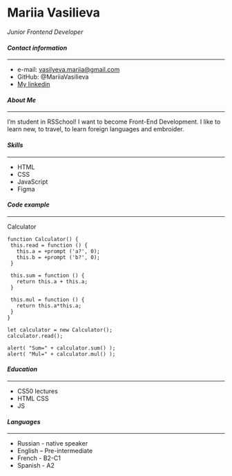 # Mariia Vasilieva

*Junior Frontend Developer*
#### ___Contact information___
---
* e-mail: vasilyeva.mariia@gmail.com
* GitHub: @MariiaVasilieva
* [My linkedin](https://www.linkedin.com/in/mariia-vasileva-ba73a494/ "личная страница")

#### ___About Me___
---
I’m student in RSSchool! I want to become Front-End Development.
I like to learn new, to travel, to learn foreign languages and embroider.

#### ___Skills___
---
- HTML 
- CSS 
- JavaScript 
- Figma

#### ___Code example___
---
Calculator 

```
function Calculator() {
 this.read = function () {
   this.a = +prompt ('a?', 0);
   this.b = +prompt ('b?', 0);
 }

 this.sum = function () {
   return this.a + this.a;
 }

 this.mul = function () {
   return this.a*this.a;
 }
}

let calculator = new Calculator();
calculator.read();

alert( "Sum=" + calculator.sum() );
alert( "Mul=" + calculator.mul() );
```

#### ___Education___
---
-	CS50 lectures
-	HTML CSS
-	JS	

#### ___Languages___
---
-	Russian - native speaker
- English – Pre-intermediate
- French - B2-C1
- Spanish - A2

